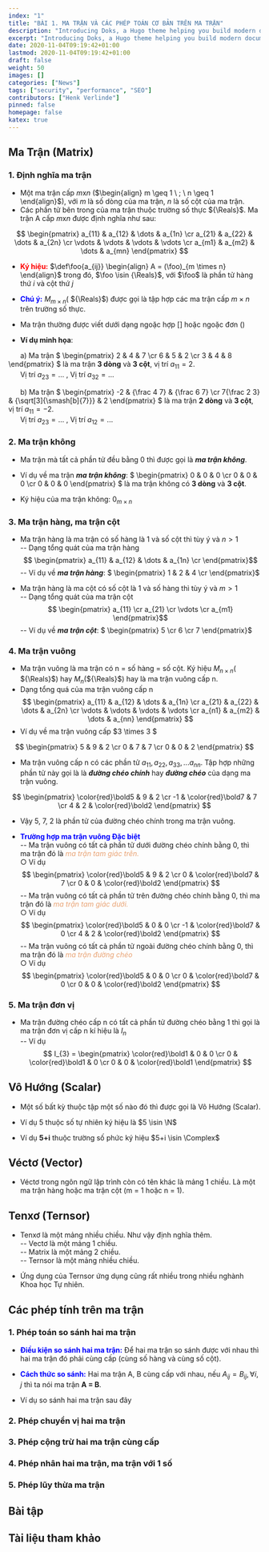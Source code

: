 ```yaml
---
index: "1"
title: "BÀI 1. MA TRẬN VÀ CÁC PHÉP TOÁN CƠ BẢN TRÊN MA TRẬN"
description: "Introducing Doks, a Hugo theme helping you build modern documentation websites that are secure, fast, and SEO-ready — by default."
excerpt: "Introducing Doks, a Hugo theme helping you build modern documentation websites that are secure, fast, and SEO-ready — by default."
date: 2020-11-04T09:19:42+01:00
lastmod: 2020-11-04T09:19:42+01:00
draft: false
weight: 50
images: []
categories: ["News"]
tags: ["security", "performance", "SEO"]
contributors: ["Henk Verlinde"]
pinned: false
homepage: false
katex: true
---
```


## Ma Trận (Matrix)
### 1. Định nghĩa ma trận

- Một ma trận cấp $m$x$n$ ($\begin{align} m \geq 1 \ ; \ n \geq 1 \end{align}$), với $m$ là số dòng của ma trận, $n$ là số cột của ma trận. <br>
- Các phần tử bên trong của ma trận thuộc trường số thực ${\Reals}$. Ma trận A cấp $m$x$n$ được định nghĩa như sau: <br>

$$
\begin{pmatrix}
   a_{11} & a_{12} & \dots  & a_{1n} \cr
   a_{21} & a_{22} & \dots  & a_{2n} \cr
   \vdots & \vdots & \vdots  & \vdots \cr
   a_{m1} & a_{m2} & \dots  & a_{mn} 
\end{pmatrix}
$$

- <span style="color:red">**Ký hiệu:**</span> $\def\foo{a_{ij}} \begin{align} A = (\foo)_{m \times n} \end{align}$ trong đó,  $\foo \isin {\Reals}$,
với  $\foo$ là phần tử hàng thứ $i$ và cột thứ $j$

- <span style="color:blue">**Chú ý:**</span> $M_{m \times n}$( ${\Reals}$) được gọi là tập hợp các ma trận cấp ${m \times n}$ trên trường số thực.

- Ma trận thường được viết dưới dạng ngoặc hợp [] hoặc ngoặc đơn ()
- **Ví dụ minh họa**:

&nbsp; &nbsp; &nbsp; a) Ma trận $
\begin{pmatrix}
   2 & 4 &  7 \cr
   6 & 5 &   2 \cr
   3 & 4 & 8
\end{pmatrix}
$ là ma trận **3 dòng** và **3 cột**, vị trí $a_{11} = 2$. <br>
&nbsp; &nbsp; &nbsp; Vị trí $a_{23} = ...$ , Vị trí  $a_{32} = ...$ <br>

&nbsp; &nbsp; &nbsp; b) Ma trận $
\begin{pmatrix}
   -2 & {\frac 4 7} &  {\frac 6 7} \cr
   7{\frac 2 3} & {\sqrt[3]{\smash[b]{7}}} &   2 
\end{pmatrix}
$ là ma trận **2 dòng** và **3 cột**, vị trí $a_{11} = -2$. <br>
&nbsp; &nbsp; &nbsp; Vị trí $a_{23} = ...$ , Vị trí  $a_{12} = ...$ <br>

### 2. Ma trận không

- Ma trận mà tất cả phần tử đều bằng 0 thì được gọi là ***ma trận không***.
- Ví dụ về ma trận ***ma trận không***:
 $
\begin{pmatrix}
   0 & 0 &  0 \cr
   0 & 0 &   0 \cr
   0 & 0 & 0
\end{pmatrix}
$ là ma trận không có **3 dòng** và **3 cột**. <br>

- Ký hiệu của ma trận không: $0_{m \times n}$
### 3. Ma trận hàng, ma trận cột

- Ma trận hàng là ma trận có số hàng là 1 và số cột thì tùy ý và $n > 1$ <br>
-- Dạng tổng quát của ma trận hàng
 $$
\begin{pmatrix}
   a_{11} & a_{12} & \dots  & a_{1n} \cr
\end{pmatrix}$$
--  Ví dụ về ***ma trận hàng***:
 $
\begin{pmatrix}
   1 & 2 &  4 \cr
\end{pmatrix}$

- Ma trận hàng là ma cột có số cột là 1 và số hàng thì tùy ý và $m > 1$ <br>
-- Dạng tổng quát của ma trận cột
 $$
\begin{pmatrix}
   a_{11} \cr
   a_{21} \cr
   \vdots \cr
   a_{m1}
\end{pmatrix}$$
-- Ví dụ về  ***ma trận cột***:
 $
\begin{pmatrix}
   5 \cr
   6 \cr
   7
\end{pmatrix}$

### 4. Ma trận vuông

- Ma trận vuông là ma trận có n = số hàng = số cột. Ký hiệu  $M_{n \times n}$( ${\Reals}$) hay $M_n$(${\Reals}$) hay là ma trận vuông cấp n.
- Dạng tổng quá của ma trận vuông cấp n
$$
\begin{pmatrix}
   a_{11} & a_{12} & \dots  & a_{1n} \cr
   a_{21} & a_{22} & \dots  & a_{2n} \cr
   \vdots & \vdots & \vdots  & \vdots \cr
   a_{n1} & a_{m2} & \dots  & a_{nn} 
\end{pmatrix}
$$
- Ví dụ về ma trận vuông cấp $3 \times 3 $

$$
\begin{pmatrix}
   5  & 9  & 2 \cr
   0 & 7  & 7 \cr
   0  & 0  & 2 
\end{pmatrix}
$$

- Ma trận vuông cấp n có các phần tử $a_{11}, a_{22}, a_{33}, ... a_{nn}$. Tập hợp những phần tử này gọi là là ***đường chéo chính*** hay ***đường chéo*** của 
dạng ma trận vuông.

$$
\begin{pmatrix}
   \color{red}\bold5  & 9  & 2 \cr
   -1 & \color{red}\bold7  & 7 \cr
   4  & 2  & \color{red}\bold2 
\end{pmatrix}
$$

- Vậy 5, 7, 2 là phần tử của đường chéo chính trong ma trận vuông.

- <span style="color:blue">**Trường hợp ma trận vuông Đặc biệt**</span><br>
-- Ma trận vuông có tất cả phần tử dưới đường chéo chính bằng 0, thì ma trận đó là <span style="color:#e9a374; font-style: italic;">ma trận tam giác trên.</span> <br>
○ Ví dụ <br>
$$
\begin{pmatrix}
   \color{red}\bold5  & 9  & 2 \cr
   0 & \color{red}\bold7  & 7 \cr
   0  & 0 & \color{red}\bold2 
\end{pmatrix}
$$
-- Ma trận vuông có tất cả phần tử trên đường chéo chính bằng 0, thì ma trận đó là <span style="color:#e9a374; font-style: italic;">ma trận tam giác dưới.</span> <br>
○ Ví dụ <br>
$$
\begin{pmatrix}
   \color{red}\bold5  & 0  & 0 \cr
   -1 & \color{red}\bold7  & 0 \cr
   4  & 2  & \color{red}\bold2 
\end{pmatrix}
$$
-- Ma trận vuông có tất cả phần tử ngoài đường chéo chính bằng 0, thì ma trận đó là <span style="color:#e9a374; font-style: italic;">ma trận đường chéo</span> <br>
○ Ví dụ <br>
$$
\begin{pmatrix}
   \color{red}\bold5  & 0  & 0 \cr
   0 & \color{red}\bold7  & 0 \cr
   0  & 0  & \color{red}\bold2 
\end{pmatrix}
$$
### 5. Ma trận đơn vị
- Ma trận đường chéo cấp n có tất cả phần tử đường chéo bằng 1 thì gọi là ma trận đơn vị cấp n kí hiệu là $I_{n}$ <br>
-- Ví dụ <br>
$$ I_{3} = 
\begin{pmatrix}
   \color{red}\bold1  & 0  & 0 \cr
   0 & \color{red}\bold1  & 0 \cr
   0  & 0  & \color{red}\bold1 
\end{pmatrix}
$$
## Vô Hướng (Scalar)

- Một số bất kỳ thuộc tập một số nào đó thì được gọi là Vô Hướng (Scalar).

- Ví dụ 5 thuộc số tự nhiên ký hiệu là $5 \isin \N$

- Ví dụ **5+i** thuộc trường số phức ký hiệu $5+i \isin \Complex$

## Véctơ (Vector)

- Véctơ trong ngôn ngữ lập trình còn có tên khác là mảng 1 chiều. Là một ma trận hàng hoặc ma trận cột (m = 1 hoặc n = 1).

## Tenxơ (Ternsor)

- Tenxơ là một mảng nhiều chiều. Như vậy định nghĩa thêm. <br>
-- Vectơ là một mảng 1 chiều. <br>
-- Matrix là một mảng 2 chiều. <br>
-- Ternsor là một mảng nhiều chiều. <br>

- Ứng dụng của Ternsor ứng dụng cũng rất nhiều trong nhiều nghành Khoa học Tự nhiên.
## Các phép tính trên ma trận

### 1. Phép toán so sánh hai ma trận
- <span style="color:blue">**Điều kiện so sánh hai ma trận:**</span> Để hai ma trận so sánh được với nhau thì hai ma trận đó phải cùng cấp (cùng số hàng và cùng số cột).

- <span style="color:blue">**Cách thức so sánh:**</span> Hai ma trận A, B cùng cấp với nhau, nếu $A_{ij} = B_{ij}, \forall i,j$ thì ta nói ma trận **A = B**.

- Ví dụ so sánh hai ma trận sau đây
### 2. Phép chuyển vị hai ma trận

### 3. Phép cộng trừ hai ma trận cùng cấp
### 4. Phép nhân hai ma trận, ma trận với 1 số
### 5. Phép lũy thừa ma trận


## Bài tập
## Tài liệu tham khảo
